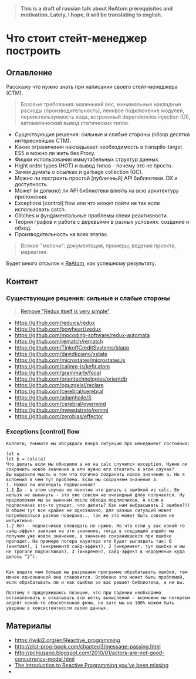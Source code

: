 > **This is a draft of russian talk about ReAtom prerequisites and motivation. Lately, I hope, it will be translating to english.**

# Что стоит стейт-менеджер построить

## Оглавление

Расскажу что нужно знать при написании своего стейт-менеджера (СТМ).

> Базовые требования: маленький вес, минимальные накладные расходы (производительность), ленивое подключение модулей, переиспользуемость кода, встроенный dependencies injection (DI), автоматический вывод статических типов.

- Существующие решения: сильные и слабые стороны (обзор десятка интереснейших СТМ).
- Какие ограничения накладывает необходимость в transpile-target ES5 и можно ли жить без Proxy.
- Фишки использования иммутабельных структур данных.
- Hight order types (HOT) и вывод типов - почему это не просто.
- Зачем думать о ссылках и garbage collection (GC).
- Можно ли построить простой [публичный] API библиотеки. DX и доступность.
- Может (и должно) ли API библиотеки влиять на всю архитектуру приложения.
- Exceptions [control] flow или что может пойти не так если использовать catch.
- Glitches и фундаментальные проблемы спеки реактивности.
- Теория графов и работа с деревьями в разных условиях: создание и обход.
- Производительность на всех этапах.

> Всякие "мелочи": документация, примеры, ведение проекта, маркетинг.

Будет много отсылок к [ReAtom](https://github.com/artalar/reatom), как успешному результату.

## Контент

### Существующие решения: сильные и слабые стороны

> [Remove "Redux itself is very simple"](https://github.com/reduxjs/redux/pull/2950)

- https://github.com/reduxjs/redux
- https://github.com/bowheart/zedux
- https://github.com/mocoding-software/redux-automata
- https://github.com/rematch/rematch
- https://github.com/TinkoffCreditSystems/stapp
- https://github.com/davidkpiano/xstate
- https://github.com/microstates/microstates.js
- https://github.com/calmm-js/kefir.atom
- https://github.com/grammarly/focal
- https://github.com/orientechnologies/orientdb
- https://github.com/oguzgelal/reclare
- https://github.com/cerebral/cerebral
- https://github.com/adamhaile/S
- https://github.com/cerebral/overmind
- https://github.com/mweststrate/remmi
- https://github.com/zerobias/effector

### Exceptions [control] flow

```
Коллеги, помните мы обсуждали вчера ситуацию про менеджмент состояния:

let a
let b = calc(a)
Что делать если мы обновили a но на calc случился exception. Нужно ли сохранить новое значение a или нужно его откатить в этом случае?
Вы выразили мысль о том что логично сохранить новое значение a. Но я вспомнил в чем тут проблема. Если мы сохраняем значение a:
1. Нужно ли оповещать подписчиков?
1.1 Да - в этом случае не понятно что делать с ошибкой из calc. Ее нельзя не выкинуть - это уже совсем не очевидный флоу получается. Ну предположим мы ее выкинем после обхода подписчиков. А если в подписчиках кто-то упадет, что делать? Как нам выбрасывать 2 ошибки?)) В общем тут все крайне не однозначно, для разных ситуаций может потребоваться разное поведние.., так же это может быть совсем не интуитивно.
1.2 Нет - подписчиков оповещать не нужно. Но что если у вас какой-то сайд-эффект завязан на это значение, тогда в следующий апдейт мы получим уже новое значение, а значение сохранившееся при ошибке пропадет. На примере логера каунтера это будет выглядеть так: 0 (инитиал), 1 (инкрементб сайд-эффект), 2 (инкремент, тут ошибка и мы не трогали подписчиков), 3 (инкремент, сайд-эффект в недоумении куда делось “2”).


Как видите чем больше мы разрешаем программе обрабатывать ошибки, тем менее однозначной она становится. Особенно это может быть проблемой, если обрабатывать ли и как ошибки за вас решает библиотека, а не вы.

Поэтому я придерживаюсь позиции, что при падении необходимо останалвивать и откатывать всю ветку вычислений - возможно мы потеряем апдейт какой-то обособленной фичи, но зато мы на 100% можем быть уверены в консистентности своих данных.
```

## Материалы

<!-- https://raw.githubusercontent.com/artalar/blog/master/src/pages/effector-introduction.md -->

- https://wiki2.org/en/Reactive_programming
- http://dist-prog-book.com/chapter/3/message-passing.html
- http://pchiusano.blogspot.com/2010/01/actors-are-not-good-concurrency-model.html
- [The introduction to Reactive Programming you've been missing](https://gist.github.com/staltz/868e7e9bc2a7b8c1f754)
- 
